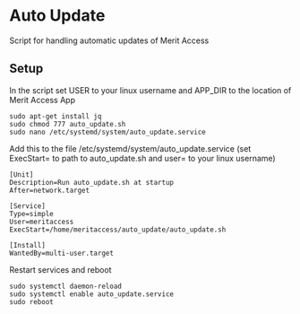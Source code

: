 # Auto Update
Script for handling automatic updates of Merit Access

## Setup
In the script set USER to your linux username and APP_DIR to the location of Merit Access App
```
sudo apt-get install jq
sudo chmod 777 auto_update.sh
sudo nano /etc/systemd/system/auto_update.service
```
Add this to the file /etc/systemd/system/auto_update.service (set ExecStart= to path to auto_update.sh and user= to your linux username)
```
[Unit]
Description=Run auto_update.sh at startup
After=network.target

[Service]
Type=simple
User=meritaccess
ExecStart=/home/meritaccess/auto_update/auto_update.sh

[Install]
WantedBy=multi-user.target
```
Restart services and reboot
```
sudo systemctl daemon-reload
sudo systemctl enable auto_update.service
sudo reboot
```
